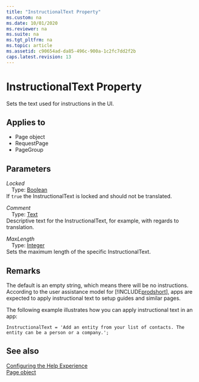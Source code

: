 ```yaml
---
title: "InstructionalText Property"
ms.custom: na
ms.date: 10/01/2020
ms.reviewer: na
ms.suite: na
ms.tgt_pltfrm: na
ms.topic: article
ms.assetid: c90654ad-da85-496c-900a-1c2fc7dd2f2b
caps.latest.revision: 13
---
```


# InstructionalText Property

Sets the text used for instructions in the UI.  
  
## Applies to  
  
- Page object  
- RequestPage
- PageGroup

## Parameters

*Locked*  
&emsp;Type: [Boolean](../methods-auto/boolean/boolean-data-type.md)  
If `true` the InstructionalText is locked and should not be translated.  

*Comment*  
&emsp;Type: [Text](../methods-auto/text/text-data-type.md)  
Descriptive text for the InstructionalText, for example, with regards to translation.

*MaxLength*  
&emsp;Type: [Integer](../methods-auto/integer/integer-data-type.md)  
Sets the maximum length of the specific InstructionalText.

## Remarks

The default is an empty string, which means there will be no instructions. According to the user assistance model for [!INCLUDE[prodshort](../includes/prodshort.md)], apps are expected to apply instructional text to setup guides and similar pages.  

The following example illustrates how you can apply instructional text in an app:  

```AL
InstructionalText = 'Add an entity from your list of contacts. The entity can be a person or a company.';
```

## See also

[Configuring the Help Experience](../../deployment/configure-help.md)  
[Page object](../devenv-page-object.md)  
